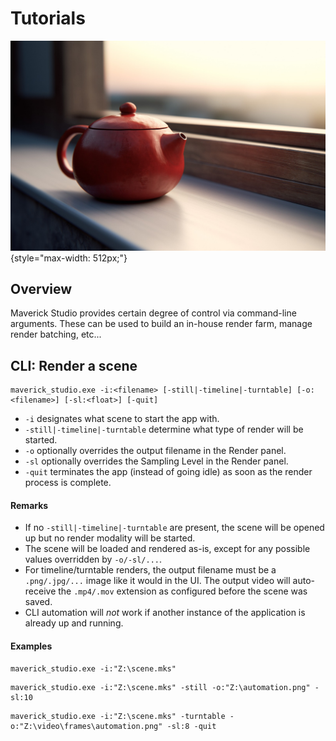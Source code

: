 # Tutorials

![Command-line Interface in Maverick Studio](tutorials.png "Command-line Interface in Maverick Studio"){style="max-width: 512px;"}

## Overview

Maverick Studio provides certain degree of control via command-line arguments. These can be used to build an in-house render farm, manage render batching, etc...

## CLI: Render a scene

```
maverick_studio.exe -i:<filename> [-still|-timeline|-turntable] [-o:<filename>] [-sl:<float>] [-quit]
```

- `-i` designates what scene to start the app with.
- `-still|-timeline|-turntable` determine what type of render will be started.
- `-o` optionally overrides the output filename in the Render panel.
- `-sl` optionally overrides the Sampling Level in the Render panel.
- `-quit` terminates the app (instead of going idle) as soon as the render process is complete.

#### Remarks

- If no `-still|-timeline|-turntable` are present, the scene will be opened up but no render modality will be started.
- The scene will be loaded and rendered as-is, except for any possible values overridden by `-o/-sl/...`.
- For timeline/turntable renders, the output filename must be a `.png/.jpg/...` image like it would in the UI. The output video will auto-receive the `.mp4/.mov` extension as configured before the scene was saved.
- CLI automation will _not_ work if another instance of the application is already up and running.

#### Examples

```
maverick_studio.exe -i:"Z:\scene.mks"
```

```
maverick_studio.exe -i:"Z:\scene.mks" -still -o:"Z:\automation.png" -sl:10
```

```
maverick_studio.exe -i:"Z:\scene.mks" -turntable -o:"Z:\video\frames\automation.png" -sl:8 -quit
```
